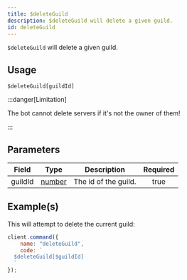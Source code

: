 ```yaml
---
title: $deleteGuild
description: $deleteGuild will delete a given guild.
id: deleteGuild
---
```


`$deleteGuild` will delete a given guild.

## Usage

```aoi
$deleteGuild[guildId]
```

:::danger[Limitation]

The bot cannot delete servers if it's not the owner of them!

:::

## Parameters

| Field   | Type                                                                                              | Description          | Required |
| ------- | ------------------------------------------------------------------------------------------------- | -------------------- | :------: |
| guildId | [number](https://developer.mozilla.org/en-US/docs/Web/JavaScript/Reference/Global_Objects/Number) | The id of the guild. |   true   |

## Example(s)

This will attempt to delete the current guild:

```javascript
client.command({
    name: "deleteGuild",
    code: `
  $deleteGuild[$guildId]
  `
});
```
